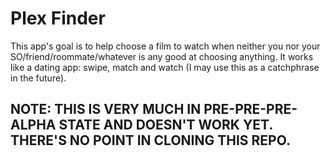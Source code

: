 # Plex Finder

This app's goal is to help choose a film to watch when neither you nor your SO/friend/roommate/whatever is any good at
choosing anything. It works like a dating app: swipe, match and watch (I may use this as a catchphrase in the future).

## NOTE: THIS IS VERY MUCH IN PRE-PRE-PRE-ALPHA STATE AND DOESN'T WORK YET. THERE'S NO POINT IN CLONING THIS REPO.
